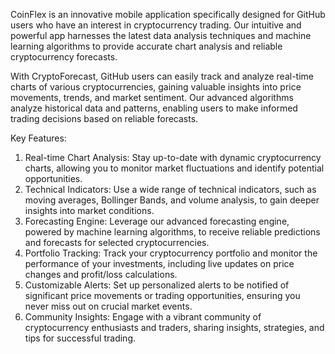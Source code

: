 CoinFlex is an innovative mobile application specifically designed for GitHub users who have an interest in cryptocurrency trading. Our intuitive and powerful app harnesses the latest data analysis techniques and machine learning algorithms to provide accurate chart analysis and reliable cryptocurrency forecasts.

With CryptoForecast, GitHub users can easily track and analyze real-time charts of various cryptocurrencies, gaining valuable insights into price movements, trends, and market sentiment. Our advanced algorithms analyze historical data and patterns, enabling users to make informed trading decisions based on reliable forecasts.

Key Features:
1. Real-time Chart Analysis: Stay up-to-date with dynamic cryptocurrency charts, allowing you to monitor market fluctuations and identify potential opportunities.
2. Technical Indicators: Use a wide range of technical indicators, such as moving averages, Bollinger Bands, and volume analysis, to gain deeper insights into market conditions.
3. Forecasting Engine: Leverage our advanced forecasting engine, powered by machine learning algorithms, to receive reliable predictions and forecasts for selected cryptocurrencies.
4. Portfolio Tracking: Track your cryptocurrency portfolio and monitor the performance of your investments, including live updates on price changes and profit/loss calculations.
5. Customizable Alerts: Set up personalized alerts to be notified of significant price movements or trading opportunities, ensuring you never miss out on crucial market events.
6. Community Insights: Engage with a vibrant community of cryptocurrency enthusiasts and traders, sharing insights, strategies, and tips for successful trading.
